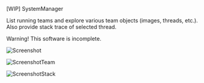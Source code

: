 [WIP] SystemManager

List running teams and explore various team objects (images, threads, etc.). Also provide stack trace of selected thread.

Warning! This software is incomplete.

![Screenshot](https://raw.githubusercontent.com/X547/HaikuUtils/master/SystemManager/Screenshot.png)

![ScreenshotTeam](https://raw.githubusercontent.com/X547/HaikuUtils/master/SystemManager/ScreenshotTeam.png)

![ScreenshotStack](https://raw.githubusercontent.com/X547/HaikuUtils/master/SystemManager/ScreenshotStack.png)
